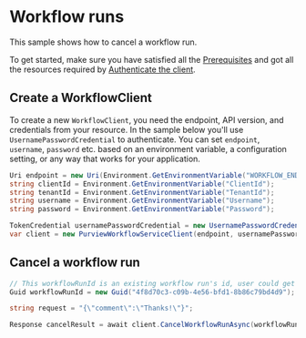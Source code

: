 # Workflow runs

This sample shows how to cancel a workflow run.

To get started, make sure you have satisfied all the [Prerequisites][prerequisites] and got all the resources required by [Authenticate the client][authenticate_the_client].

## Create a WorkflowClient

To create a new `WorkflowClient`, you need the endpoint, API version, and credentials from your resource. In the sample below you'll use `UsernamePasswordCredential` to authenticate.
You can set `endpoint`, `username`, `password` etc. based on an environment variable, a configuration setting, or any way that works for your application.

```C# Snippet:Azure_Analytics_Purview_Workflows_CreateClient
Uri endpoint = new Uri(Environment.GetEnvironmentVariable("WORKFLOW_ENDPOINT"));
string clientId = Environment.GetEnvironmentVariable("ClientId");
string tenantId = Environment.GetEnvironmentVariable("TenantId");
string username = Environment.GetEnvironmentVariable("Username");
string password = Environment.GetEnvironmentVariable("Password");

TokenCredential usernamePasswordCredential = new UsernamePasswordCredential(clientId,tenantId, username,password, null);
var client = new PurviewWorkflowServiceClient(endpoint, usernamePasswordCredential);
```

## Cancel a workflow run

```C# Snippet:Azure_Analytics_Purview_Workflows_CancelWorkflowRun
// This workflowRunId is an existing workflow run's id, user could get workflow runs by calling GetWorkflowRunsAsync API.
Guid workflowRunId = new Guid("4f8d70c3-c09b-4e56-bfd1-8b86c79bd4d9");

string request = "{\"comment\":\"Thanks!\"}";

Response cancelResult = await client.CancelWorkflowRunAsync(workflowRunId, RequestContent.Create(request));
```
[prerequisites]: https://github.com/Azure/azure-sdk-for-net/sdk/purview/Azure.Analytics.Purview.Workflows/README.md#Prerequisites
[authenticate_the_client]: https://github.com/Azure/azure-sdk-for-net/sdk/purview/Azure.Analytics.Purview.Workflows/README.md#authenticate-the-client
